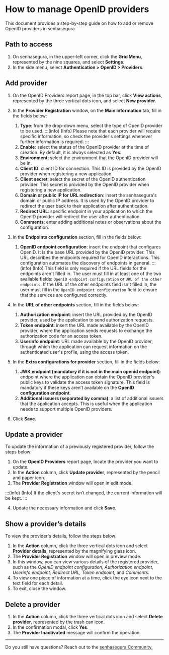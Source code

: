 # How to manage OpenID providers

This document provides a step-by-step guide on how to add or remove OpenID providers in senhasegura.

## Path to access

1. On senhasegura, in the upper-left corner, click the **Grid Menu**, represented by the nine squares, and select **Settings**.
2. In the side menu, select **Authentication > OpenID > Providers**.

## Add provider

1. On the OpenID Providers report page, in the top bar, click **View actions**, represented by the three vertical dots icon, and select **New provider**.
2. In the **Provider Registration** window, on the **Main Information** tab, fill in the fields below:
    1. **Type**: from the drop-down menu, select the type of OpenID provider to be used.
    :::(info) (Info)
    Please note that each provider will require specific information, so check the provider's settings whenever further information is required.
    :::
    3. **Enable**: select the status of the OpenID provider at the time of creation. By default, it is always selected as **Yes**.
    4. **Environment**: select the environment that the OpenID provider will be in.
    5. **Client ID**: client ID for connection. This ID is provided by the OpenID provider when registering a new application.
    6. **Client secret**: select the secret of the OpenID authentication provider. This secret is provided by the OpenID provider when registering a new application.
    7. **Domain or public IP for URL redirection**: insert the senhasegura's domain or public IP address. It is used by the OpenID provider to redirect the user back to their application after authentication.
    8. **Redirect URL**: specific endpoint in your application to which the OpenID provider will redirect the user after authentication.
    9. **Comments**: enter adding additional notes or observations about the configuration.
3. In the **Endpoints configuration** section, fill in the fields below:
    1. **OpenID endpoint configuration**: insert the endpoint that configures OpenID. It is the base URL provided by the OpenID provider. This URL describes the endpoints required for OpenID interactions. This configuration automates the discovery of endpoints in general.
    :::(info) (Info)
    This field is only required if the URL fields for the endpoints aren't filled in. The user must fill in at least one of the two available fields: `OpenID endpoint configuration` or `URL of the other endpoints`. If the URL of the other endpoints field isn't filled in, the user must fill in the `OpenID endpoint configuration` field to ensure that the services are configured correctly.

4. In the **URL of other endpoints** section, fill in the fields below:
    1. **Authorization endpoint**: insert the URL provided by the OpenID provider, used by the application to send authorization requests.
    2. **Token endpoint**: insert the URL made available by the OpenID provider, where the application sends requests to exchange the authorization code for an access token.
    3. **Userinfo endpoint**: URL made available by the OpenID provider, through which the application can request information on the authenticated user's profile, using the access token.
5. In the **Extra configurations for provider** section, fill in the fields below:
    1. **JWK endpoint (mandatory if it is not in the main openid endpoint)**: endpoint where the application can obtain the OpenID provider's public keys to validate the access token signature. This field is mandatory if these keys aren’t available on the **OpenID configuration endpoint**.
    2. **Additional issuers (separated by comma)**: a list of additional issuers that the application accepts. This is useful when the application needs to support multiple OpenID providers.
6. Click **Save**.

## Update a provider
To update the information of a previously registered provider, follow the steps below:

1. On the **OpenID Providers** report page, locate the provider you want to update.
2. In the **Action** column, click **Update provider**, represented by the pencil and paper icon.
3. The **Provider Registration** window will open in edit mode.

:::(info) (Info)
If the client's secret isn’t changed, the current information will be kept.
:::

4. Update the necessary information and click **Save**.

## Show a provider’s details
To view the provider's details, follow the steps below:

1. In the **Action** column, click the three vertical dots icon and select **Provider details**, represented by the magnifying glass icon.
2. The **Provider Registration** window will open in preview mode.
3. In this window, you can view various details of the registered provider, such as the *OpenID endpoint configuration, Authorization endpoint, Userinfo endpoint, Redirect URL, Token endpoint*, and *Comments*.
4. To view one piece of information at a time, click the eye icon next to the text field for each detail.
5. To exit, close the window.

## Delete a provider

1. In the **Action** column, click the three vertical dots icon and select **Delete provider**, represented by the trash can icon.
2. In the confirmation modal, click **Yes**.
3. The **Provider Inactivated** message will confirm the operation.

***

Do you still have questions? Reach out to the [senhasegura Community.](https://community.senhasegura.io/)
